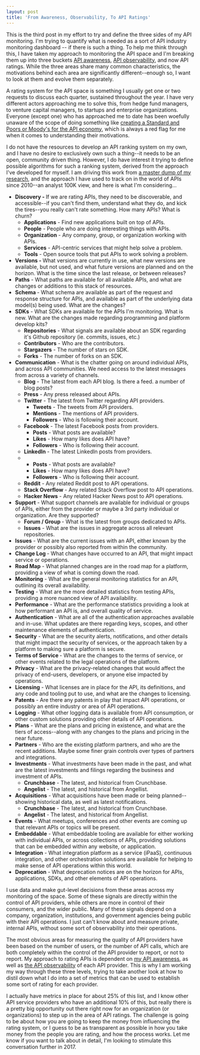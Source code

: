 ```yaml
---
layout: post
title: 'From Awareness, Observability, To API Ratings'
---
```

<p>This is the third post in my effort to try and define the three sides of my API monitoring. I'm trying to quantify what is needed as a sort of API industry monitoring dashboard -- if there is such a thing. To help me think through this, I have taken my approach to monitoring the API space and I'm breaking them up into three buckets <a href="http://apievangelist.com/2017/02/16/trying-to-define-api-awareness/">API awareness</a>, <a href="http://apievangelist.com/2017/02/28/a-checklist-for-api-observability/">API observability</a>, and now API ratings. While the three areas share many common characteristics, the motivations behind each area are significantly different--enough so, I want to look at them and evolve them separately.</p>
<p>A rating system for the API space is something I usually get one or two requests to discuss each quarter, sustained throughout the year. I have very different actors approaching me to solve this, from hedge fund managers, to venture capital managers, to startups and enterprise organizations. Everyone (except one) who has approached me to date has been woefully unaware of the scope of doing something like <a href="http://apievangelist.com/2015/10/31/how-are-we-going-to-create-the-standard-and-poors-and-moodys-for-the-api-economy/">creating a Standard and Poors or Moody's for the API economy</a>, which is always a red flag for me when it comes to understanding their motivations.</p>
<p>I do not have the resources to develop an API ranking system on my own, and I have no desire to exclusively own such a thing--it needs to be an open, community driven thing. However, I do have interest it trying to define possible algorithms for such a ranking system, derived from the approach I've developed for myself. I am driving this work from <a href="http://apievangelist.com">a master dump of my research,</a> and the approach I have used to track on in the world of APIs since 2010--an analyst 100K view, and here is what I'm considering...</p>
<ul>
<li><strong>Discovery -&nbsp;</strong>If we are rating APIs, they need to be discoverable, and accessible--if you can't find them, understand what they do, and kick the tires--you really can't rate something. How many APIs? What is churn?
<ul>
<li><strong>Applications</strong>&nbsp;- Find new applications built on top of APIs.</li>
<li><strong>People</strong>&nbsp;- People who are doing interesting things with APIs.</li>
<li><strong>Organization</strong>&nbsp;- Any company, group, or organization working with APIs.</li>
<li><strong>Services</strong>&nbsp;- API-centric services that might help solve a problem.</li>
<li><strong>Tools</strong>&nbsp;- Open source tools that put APIs to work solving a problem.</li>
</ul>
</li>
<li><strong>Versions -&nbsp;</strong>What versions are currently in use, what new versions are available, but not used, and what future versions are planned and on the horizon. What is the time since the last release, or between releases?</li>
<li><strong>Paths</strong>&nbsp;- What paths are available for all available APIs, and what are changes or additions to this stack of resources.</li>
<li><strong>Schema&nbsp;</strong>- What schema are available as part of the request and response structure for APIs, and available as part of the underlying data model(s) being used. What are the changes?</li>
<li><strong>SDKs</strong>&nbsp;- What SDKs are available for the APIs I'm monitoring. What is new. What are the changes made regarding programming and platform develop kits?
<ul>
<li><strong>Repositories</strong>&nbsp;- What signals are available about an SDK regarding it's Github repository (ie. commits, issues, etc.)</li>
<li><strong>Contributors</strong>&nbsp;- Who are the contributors.</li>
<li><strong>Stargazers</strong>&nbsp;- The number of stars on SDK.</li>
<li><strong>Forks</strong>&nbsp;- The number of forks on an SDK.</li>
</ul>
</li>
<li><strong>Communication</strong>&nbsp;- What is the chatter going on around individual APIs, and across API communities. We need access to the latest messages from across a variety of channels.
<ul>
<li><strong>Blog</strong>&nbsp;- The latest from each API blog. Is there a feed. a number of blog posts?</li>
<li><strong>Press</strong>&nbsp;- Any press released about APIs.</li>
<li><strong>Twitter</strong>&nbsp;- The latest from Twitter regarding API providers.
<ul>
<li><strong>Tweets</strong>&nbsp;- The tweets from API providers.</li>
<li><strong>Mentions</strong>&nbsp;- The mentions of API providers.</li>
<li><strong>Followers</strong>&nbsp;- Who is following their account.</li>
</ul>
</li>
<li><strong>Facebook</strong>&nbsp;- The latest Facebook posts from providers.
<ul>
<li><strong>Posts</strong> - What posts are available?</li>
<li><strong>Likes</strong> - How many likes does API have?</li>
</ul>
<ul>
<li><strong>Followers</strong>&nbsp;- Who is following their account.</li>
</ul>
</li>
<li><strong>LinkedIn</strong>&nbsp;- The latest LinkedIn posts from providers.</li>
</ul>
<ul>
<li>&nbsp;
<ul>
<li><strong>Posts</strong>&nbsp;- What posts are available?</li>
<li><strong>Likes</strong>&nbsp;- How many likes does API have?
<ul>
</ul>
</li>
<li><strong>Followers</strong>&nbsp;- Who is following their account.</li>
</ul>
</li>
</ul>
<ul>
<li><strong>Reddit</strong>&nbsp;- Any related Reddit post to API operations.</li>
<li><strong>Stack Overflow</strong>&nbsp;- Any related Stack Overflow post to API operations.</li>
<li><strong>Hacker News</strong>&nbsp;- Any related Hacker News post to API operations.</li>
</ul>
</li>
<li><strong>Support</strong>&nbsp;- What support channels are available for individual or groups of APIs, either from the provider or maybe a 3rd party individual or organization. Are they supported?
<ul>
<li><strong>Forum / Group&nbsp;</strong>- What is the latest from groups dedicated to APIs.</li>
<li><strong>Issues</strong>&nbsp;- What are the issues in aggregate across all relevant repositories.</li>
</ul>
</li>
<li><strong>Issues</strong>&nbsp;- What are the current issues with an API, either known by the provider or possibly also reported from within the community.</li>
<li><strong>Change Log&nbsp;</strong>- What changes have occurred to an API, that might impact service or operations.</li>
<li><strong>Road Map</strong>&nbsp;- What planned changes are in the road map for a platform, providing a view of what is coming down the road.</li>
<li><strong>Monitoring</strong>&nbsp;- What are the general monitoring statistics for an API, outlining its overall availability.</li>
<li><strong>Testing</strong>&nbsp;- What are the more detailed statistics from testing APIs, providing a more nuanced view of API availability.</li>
<li><strong>Performance</strong>&nbsp;- What are the performance statistics providing a look at how performant an API is, and overall quality of service.</li>
<li><strong>Authentication</strong>&nbsp;- What are all of the authentication approaches available and in-use. What updates are there regarding keys, scopes, and other maintenance elements of authentication.</li>
<li><strong>Security</strong>&nbsp;- What are the security alerts, notifications, and other details that might impact the security of services, or the approach taken by a platform to making sure a platform is secure.</li>
<li><strong>Terms of Service&nbsp;</strong>- What are the changes to the terms of service, or other events related to the legal operations of the platform.</li>
<li><strong>Privacy</strong>&nbsp;- What are the privacy-related changes that would affect the privacy of end-users, developers, or anyone else impacted by operations.</li>
<li><strong>Licensing</strong>&nbsp;- What licenses are in place for the API, its definitions, and any code and tooling put to use, and what are the changes to licensing.</li>
<li><strong>Patents</strong>&nbsp;- Are there any patents in play that impact API operations, or possibly an entire industry or area of API operations.</li>
<li><strong>Logging</strong>&nbsp;- What other logging data is available from API consumption, or other custom solutions providing other details of API operations.</li>
<li><strong>Plans</strong>&nbsp;- What are the plans and pricing in existence, and what are the tiers of access--along with any changes to the plans and pricing in the near future.</li>
<li><strong>Partners</strong>&nbsp;- Who are the existing platform partners, and who are the recent additions. Maybe some finer grain controls over types of partners and integrations.</li>
<li><strong>Investments</strong>&nbsp;- What investments have been made in the past, and what are the latest investments and filings regarding the business and investment of APIs.
<ul>
<li><strong>Crunchbase</strong>&nbsp;- The latest, and historical from Crunchbase.</li>
<li><strong>Angelist</strong>&nbsp;- The latest, and historical from Angellist.</li>
</ul>
</li>
<li><strong>Acquisitions</strong>&nbsp;- What acquisitions have been made or being planned--showing historical data, as well as latest notifications.
<ul>
<li><strong>Crunchbase</strong>&nbsp;- The latest, and historical from Crunchbase.</li>
<li><strong>Angelist</strong>&nbsp;- The latest, and historical from Angellist.</li>
</ul>
</li>
<li><strong>Events</strong>&nbsp;- What meetups, conferences and other events are coming up that relevant APIs or topics will be present.</li>
<li><strong>Embeddable</strong>&nbsp;- What embeddable tooling are available for either working with individual APIs, or across collections of APIs, providing solutions that can be embedded within any website, or application.</li>
<li><strong>Integration</strong>&nbsp;- What integration platform as a service (iPaaS), continuous integration, and other orchestration solutions are available for helping to make sense of API operations within this world.</li>
<li><strong>Deprecation</strong>&nbsp;- What deprecation notices are on the horizon for APIs, applications, SDKs, and other elements of API operations.</li>
</ul>
<p>I use data and make gut-level decisions from these areas across my monitoring of the space. Some of these signals are directly within the control of API providers, while others are more in control of their consumers, and the wider public. Many of these signals depend on a company, organization, institutions, and government agencies being public with their API operations. I just can't know about and measure private, internal APIs, without some sort of observability into their operations.</p>
<p>The most obvious areas for measuring the quality of API providers have been based on the&nbsp;number of users, or the&nbsp;number of API calls, which are both completely within the control of the API provider to report, or not to report. My approach to rating APIs is dependent on <a href="http://apievangelist.com/2017/02/16/trying-to-define-api-awareness/">my API awareness</a>, as well as <a href="http://apievangelist.com/2017/02/28/a-checklist-for-api-observability/">the API observability</a> of each API&nbsp;provider. This is why I am working my way through these three levels, trying to take another look at how to distil down what I do into a set of metrics that can be used to establish some sort of rating for each provider.</p>
<p>I actually have metrics in place for about 25% of this list, and I know other API service providers who have an additional 10% of this, but really there is a pretty big opportunity out there right now for an organization (or organizations) to step up in the area of API ratings. The challenge is going to be about how you are going to keep the money from influencing the rating system, or I guess to be as transparent as possible in how you take money from the people you are rating, and how the process works. Let me know if you want to talk about in detail, I'm looking to stimulate this conversation further in 2017.</p>
